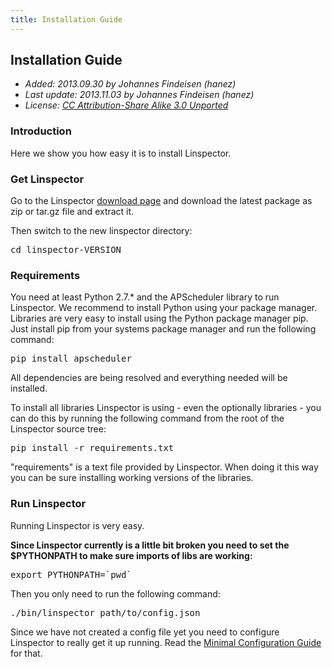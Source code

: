```yaml
---
title: Installation Guide
---
```


<h2>Installation Guide</h2>

<ul>
  <li><i>Added: 2013.09.30 by Johannes Findeisen (hanez)</i></li>
  <li><i>Last update: 2013.11.03 by Johannes Findeisen (hanez)</i></li>
  <li><i>License: <a href="http://creativecommons.org/licenses/by-sa/3.0/" class="ext">CC Attribution-Share Alike 3.0 Unported</a></i></li>
</ul>

<h3>Introduction</h3>

<p>Here we show you how easy it is to install Linspector.</p>

<h3>Get Linspector</h3>

<p>Go to the Linspector <a href="/download/">download page</a> and download the latest package as zip or tar.gz file and extract it.</p>

<p>Then switch to the new linspector directory:</p>

<pre>cd linspector-VERSION</pre>

<h3>Requirements</h3>

<p>You need at least Python 2.7.* and the APScheduler library to run Linspector. We recommend to install Python using your package manager. Libraries are very easy to install using the Python package manager pip. Just install pip from your systems package manager and run the following command:</p>

<pre>pip install apscheduler</pre>

<p>All dependencies are being resolved and everything needed will be installed.</p>

<p>To install all libraries Linspector is using - even the optionally libraries - you can do this by running the following command from the root of the Linspector source tree:</p>

<pre>pip install -r requirements.txt</pre>

<p>"requirements" is a text file provided by Linspector. When doing it this way you can be sure installing working versions of the libraries.</p>

<h3>Run Linspector</h3>

<p>Running Linspector is very easy. </p>

<p><b>Since Linspector currently is a little bit broken you need to set the $PYTHONPATH to make sure imports of libs are working:</b></p>

<pre>export PYTHONPATH=`pwd`</pre>

<p>Then you only need to run the following command:</p>

<pre>./bin/linspector path/to/config.json</pre>

<p>Since we have not created a config file yet you need to configure Linspector to really get it up running. Read the <a href="/documentation/minimal-configuration-guide/">Minimal Configuration Guide</a> for that.</p>

